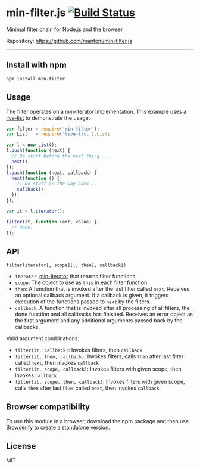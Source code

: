 # min-filter.js [![Build Status](https://travis-ci.org/mantoni/min-filter.js.png?branch=master)](https://travis-ci.org/mantoni/min-filter.js)

Minimal filter chain for Node.js and the browser

Repository: <https://github.com/mantoni/min-filter.js>

---

## Install with npm

```
npm install min-filter
```

## Usage

The filter operates on a [min-iterator][] implementation. This example uses a
[live-list][] to demonstrate the usage:

```js
var filter = require('min-filter');
var List   = require('live-list').List;

var l = new List();
l.push(function (next) {
  // Do stuff before the next thing ...
  next();
});
l.push(function (next, callback) {
  next(function () {
    // Do stuff on the way back ...
    callback();
  });
});

var it = l.iterator();

filter(it, function (err, value) {
  // Done.
});
```

## API

`filter(iterator[, scope][[, then], callback])`

- `iterator`: [min-iterator][] that returns filter functions
- `scope`: The object to use as `this` in each filter function
- `then`: A function that is invoked after the last filter called `next`.
  Receives an optional callback argument. If a callback is given, it triggers
  execution of the functions passed to `next` by the filters.
- `callback`: A function that is invoked after all processing of all filters,
  the done function and all callbacks has finished. Receives an error object as
  the first argument and any additional arguments passed back by the callbacks.

Valid argument combinations:

- `filter(it, callback)`: Invokes filters, then `callback`
- `filter(it, then, callback)`: Invokes filters, calls `then` after last
  filter called `next`, then invokes `callback`
- `filter(it, scope, callback)`: Invokes filters with given scope, then invokes
  `callback`
- `filter(it, scope, then, callback)`: Invokes filters with given scope, calls
  `then` after last filter called `next`, then invokes `callback`

## Browser compatibility

To use this module in a browser, download the npm package and then use
[Browserify](http://browserify.org) to create a standalone version.

## License

MIT

[min-iterator]: https://github.com/mantoni/min-iterator.js
[live-list]: https://github.com/mantoni/live-list.js
